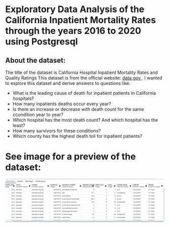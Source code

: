# Exploratory Data Analysis of the California Inpatient Mortality Rates through the years 2016 to 2020 using Postgresql
## About the dataset: 
The title of the dataset is California Hospital Inpatient Mortality Rates and Quality Ratings
This dataset is from the official website: [data.gov ](https://catalog.data.gov/dataset/california-hospital-inpatient-mortality-rates-and-quality-ratings-6815c).
I wanted to explore this dataset and derive answers to questions like:
- What is the leading cause of death for inpatient patients in California hospitals?
- How many inpatients deaths occur every year?
- Is there an increase or decrease with death count for the same ccondition year to year?
- Which hospital has the most death count? And which hospital has the least?
- How many survivors for these conditions?
- Which county has the highest death toll for inpatient patients?

# See image for a preview of the dataset:
![image](https://github.com/dcprecilla/Data-Analysis-Portfolio-Projects/blob/main/SQL%20Projects/Healthcare/images/hospitals_update.png)
